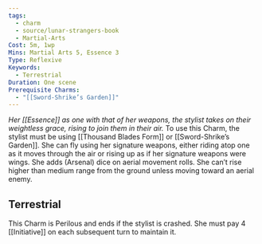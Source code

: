```yaml
---
tags:
  - charm
  - source/lunar-strangers-book
  - Martial-Arts
Cost: 5m, 1wp
Mins: Martial Arts 5, Essence 3
Type: Reflexive
Keywords:
  - Terrestrial
Duration: One scene
Prerequisite Charms:
  - "[[Sword-Shrike’s Garden]]"
---
```

*Her [[Essence]] as one with that of her weapons, the stylist takes on their weightless grace, rising to join them in their air.*
To use this Charm, the stylist must be using [[Thousand Blades Form]] or [[Sword-Shrike’s Garden]]. She can fly using her signature weapons, either riding atop one as it moves through the air or rising up as if her signature weapons were wings. She adds (Arsenal) dice on aerial movement rolls. She can’t rise higher than medium range from the ground unless moving toward an aerial enemy.
## Terrestrial
This Charm is Perilous and ends if the stylist is crashed. She must pay 4 [[Initiative]] on each subsequent turn to maintain it.